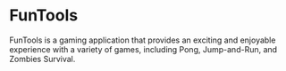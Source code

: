 # FunTools
 FunTools is a gaming application that provides an exciting and enjoyable experience with a variety of games, including Pong, Jump-and-Run, and Zombies Survival.
